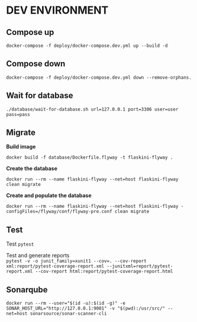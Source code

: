 # DEV ENVIRONMENT

## Compose up

```docker-compose -f deploy/docker-compose.dev.yml up --build -d```

## Compose down

```docker-compose -f deploy/docker-compose.dev.yml down --remove-orphans.```

## Wait for database

```./database/wait-for-database.sh url=127.0.0.1 port=3306 user=user pass=pass```

## Migrate

**Build image**

```docker build -f database/Dockerfile.flyway -t flaskini-flyway .```

**Create the database**

```docker run --rm --name flaskini-flyway --net=host flaskini-flyway clean migrate```

**Create and populate the database**

```docker run --rm --name flaskini-flyway --net=host flaskini-flyway -configFiles=/flyway/conf/flyway-pre.conf clean migrate```

## Test

Test
```pytest```

Test and generate reports  
```pytest -v -o junit_family=xunit1 --cov=. --cov-report xml:report/pytest-coverage-report.xml --junitxml=report/pytest-report.xml --cov-report html:report/pytest-coverage-report.html```

## Sonarqube

```docker run --rm --user="$(id -u):$(id -g)" -e SONAR_HOST_URL="http://127.0.0.1:9001" -v "$(pwd):/usr/src/" --net=host sonarsource/sonar-scanner-cli```

